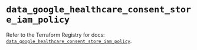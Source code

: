 # `data_google_healthcare_consent_store_iam_policy`

Refer to the Terraform Registry for docs: [`data_google_healthcare_consent_store_iam_policy`](https://registry.terraform.io/providers/hashicorp/google/5.15.0/docs/data-sources/healthcare_consent_store_iam_policy).
